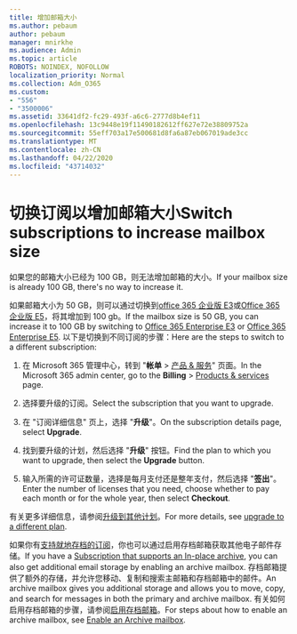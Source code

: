 ```yaml
---
title: 增加邮箱大小
ms.author: pebaum
author: pebaum
manager: mnirkhe
ms.audience: Admin
ms.topic: article
ROBOTS: NOINDEX, NOFOLLOW
localization_priority: Normal
ms.collection: Adm_O365
ms.custom:
- "556"
- "3500006"
ms.assetid: 33641df2-fc29-493f-a6c6-2777d8b4ef11
ms.openlocfilehash: 13c9448e19f11490182612ff627e72e38809752a
ms.sourcegitcommit: 55eff703a17e500681d8fa6a87eb067019ade3cc
ms.translationtype: MT
ms.contentlocale: zh-CN
ms.lasthandoff: 04/22/2020
ms.locfileid: "43714032"
---
```

# <a name="switch-subscriptions-to-increase-mailbox-size"></a><span data-ttu-id="95d01-102">切换订阅以增加邮箱大小</span><span class="sxs-lookup"><span data-stu-id="95d01-102">Switch subscriptions to increase mailbox size</span></span>

<span data-ttu-id="95d01-103">如果您的邮箱大小已经为 100 GB，则无法增加邮箱的大小。</span><span class="sxs-lookup"><span data-stu-id="95d01-103">If your mailbox size is already 100 GB, there's no way to increase it.</span></span>
  
<span data-ttu-id="95d01-104">如果邮箱大小为 50 GB，则可以通过切换到[office 365 企业版 E3](https://products.office.com/business/office-365-enterprise-e3-business-software)或[Office 365 企业版 E5](https://products.office.com/business/office-365-enterprise-e5-business-software)，将其增加到 100 gb。</span><span class="sxs-lookup"><span data-stu-id="95d01-104">If the mailbox size is 50 GB, you can increase it to 100 GB by switching to [Office 365 Enterprise E3](https://products.office.com/business/office-365-enterprise-e3-business-software) or [Office 365 Enterprise E5](https://products.office.com/business/office-365-enterprise-e5-business-software).</span></span> <span data-ttu-id="95d01-105">以下是切换到不同订阅的步骤：</span><span class="sxs-lookup"><span data-stu-id="95d01-105">Here are the steps to switch to a different subscription:</span></span>
  
1. <span data-ttu-id="95d01-106">在 Microsoft 365 管理中心，转到 "**帐单** \> [产品 & 服务](https://go.microsoft.com/fwlink/p/?linkid=842054)" 页面。</span><span class="sxs-lookup"><span data-stu-id="95d01-106">In the Microsoft 365 admin center, go to the **Billing** \> [Products & services](https://go.microsoft.com/fwlink/p/?linkid=842054) page.</span></span>

2. <span data-ttu-id="95d01-107">选择要升级的订阅。</span><span class="sxs-lookup"><span data-stu-id="95d01-107">Select the subscription that you want to upgrade.</span></span>

3. <span data-ttu-id="95d01-108">在 "订阅详细信息" 页上，选择 "**升级**"。</span><span class="sxs-lookup"><span data-stu-id="95d01-108">On the subscription details page, select **Upgrade**.</span></span>

4. <span data-ttu-id="95d01-109">找到要升级的计划，然后选择 "**升级**" 按钮。</span><span class="sxs-lookup"><span data-stu-id="95d01-109">Find the plan to which you want to upgrade, then select the **Upgrade** button.</span></span>

5. <span data-ttu-id="95d01-110">输入所需的许可证数量，选择是每月支付还是整年支付，然后选择 "**签出**"。</span><span class="sxs-lookup"><span data-stu-id="95d01-110">Enter the number of licenses that you need, choose whether to pay each month or for the whole year, then select **Checkout**.</span></span>

<span data-ttu-id="95d01-111">有关更多详细信息，请参阅[升级到其他计划](https://docs.microsoft.com/office365/admin/subscriptions-and-billing/upgrade-to-different-plan)。</span><span class="sxs-lookup"><span data-stu-id="95d01-111">For more details, see [upgrade to a different plan](https://docs.microsoft.com/office365/admin/subscriptions-and-billing/upgrade-to-different-plan).</span></span>

<span data-ttu-id="95d01-112">如果你有[支持就地存档的订阅](https://docs.microsoft.com/office365/servicedescriptions/exchange-online-archiving-service-description/exchange-online-archiving-service-description)，你也可以通过启用存档邮箱获取其他电子邮件存储。</span><span class="sxs-lookup"><span data-stu-id="95d01-112">If you have a [Subscription that supports an In-place archive](https://docs.microsoft.com/office365/servicedescriptions/exchange-online-archiving-service-description/exchange-online-archiving-service-description), you can also get additional email storage by enabling an archive mailbox.</span></span> <span data-ttu-id="95d01-113">存档邮箱提供了额外的存储，并允许您移动、复制和搜索主邮箱和存档邮箱中的邮件。</span><span class="sxs-lookup"><span data-stu-id="95d01-113">An archive mailbox gives you additional storage and allows you to move, copy, and search for messages in both the primary and archive mailbox.</span></span> <span data-ttu-id="95d01-114">有关如何启用存档邮箱的步骤，请参阅[启用存档邮箱](https://docs.microsoft.com/office365/securitycompliance/enable-archive-mailboxes)。</span><span class="sxs-lookup"><span data-stu-id="95d01-114">For steps about how to enable an archive mailbox, see [Enable an Archive mailbox](https://docs.microsoft.com/office365/securitycompliance/enable-archive-mailboxes).</span></span>